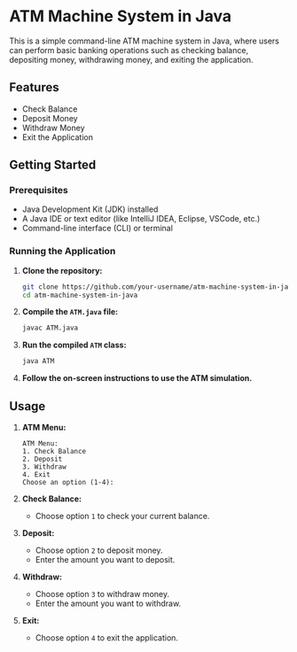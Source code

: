 # ATM Machine System in Java

This is a simple command-line ATM machine system in Java, where users can perform basic banking operations such as checking balance, depositing money, withdrawing money, and exiting the application.

## Features

- Check Balance
- Deposit Money
- Withdraw Money
- Exit the Application

## Getting Started

### Prerequisites

- Java Development Kit (JDK) installed
- A Java IDE or text editor (like IntelliJ IDEA, Eclipse, VSCode, etc.)
- Command-line interface (CLI) or terminal

### Running the Application

1. **Clone the repository:**
    ```bash
    git clone https://github.com/your-username/atm-machine-system-in-java.git
    cd atm-machine-system-in-java
    ```

2. **Compile the `ATM.java` file:**
    ```bash
    javac ATM.java
    ```

3. **Run the compiled `ATM` class:**
    ```bash
    java ATM
    ```

4. **Follow the on-screen instructions to use the ATM simulation.**

## Usage

1. **ATM Menu:**
    ```
    ATM Menu:
    1. Check Balance
    2. Deposit
    3. Withdraw
    4. Exit
    Choose an option (1-4):
    ```

2. **Check Balance:**
    - Choose option `1` to check your current balance.

3. **Deposit:**
    - Choose option `2` to deposit money.
    - Enter the amount you want to deposit.

4. **Withdraw:**
    - Choose option `3` to withdraw money.
    - Enter the amount you want to withdraw.

5. **Exit:**
    - Choose option `4` to exit the application.

